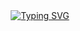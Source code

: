 <div align="center">
<a href="https://git.io/typing-svg"><img src="https://readme-typing-svg.herokuapp.com?font=Consolas&size=40&pause=1000&color=000000&width=435&lines=Hello+World+!" alt="Typing SVG" /></a>
</div>

<!-- ### Hi there 👋 -->

<!--
**19zfl/19zfl** is a ✨ _special_ ✨ repository because its `README.md` (this file) appears on your GitHub profile.

Here are some ideas to get you started:

- 🔭 I’m currently working on ...
- 🌱 I’m currently learning ...
- 👯 I’m looking to collaborate on ...
- 🤔 I’m looking for help with ...
- 💬 Ask me about ...
- 📫 How to reach me: ...
- 😄 Pronouns: ...
- ⚡ Fun fact: ...
-->
